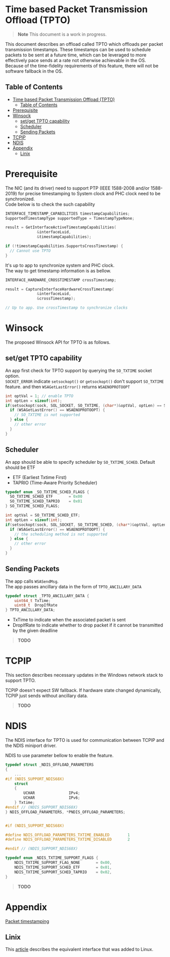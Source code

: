 # Time based Packet Transmission Offload (TPTO)

> **Note**
> This document is a work in progress.

This document describes an offload called TPTO which offloads per packet transmission timestamps.
These timestamps can be used to schedule packets to be sent at a future time, which can be leveraged to more effectively pace sends at a rate not otherwise achievable in the OS.
Because of the time-fidelity requirements of this feature, there will not be software fallback in the OS.

## Table of Contents

- [Time based Packet Transmission Offload (TPTO)](#time-based-packet-transmission-offload-tpto)
  - [Table of Contents](#table-of-contents)
- [Prerequisite](#prerequisite)
- [Winsock](#winsock)
  - [set/get TPTO capability](#setget-tpto-capability)
  - [Scheduler](#scheduler)
  - [Sending Packets](#sending-packets)
- [TCPIP](#tcpip)
- [NDIS](#ndis)
- [Appendix](#appendix)
  - [Linix](#linix)

# Prerequisite

The NIC (and its driver) need to support PTP (IEEE 1588-2008 and/or 1588-2019) for precise timestamping to System clock and PHC clock need to be synchronized.  
Code below is to check the such capability
```C
INTERFACE_TIMESTAMP_CAPABILITIES timestampCapabilities;
SupportedTimestampType supportedType = TimestampTypeNone;

result = GetInterfaceActiveTimestampCapabilities(
              &interfaceLuid,
              &timestampCapabilities);

if (!timestampCapabilities.SupportsCrossTimestamp) {
  // Cannot use TPTO
}
```

It's up to app to synchronize system and PHC clock.  
The way to get timestamp information is as bellow.
```C
INTERFACE_HARDWARE_CROSSTIMESTAMP crossTimestamp;

result = CaptureInterfaceHardwareCrossTimestamp(
              &interfaceLuid,
              &crossTimestamp);

// Up to app. Use crossTimestamp to synchronize clocks
```

# Winsock

The proposed Winsock API for TPTO is as follows.

## set/get TPTO capability
An app first check for TPTO support by querying the `SO_TXTIME` socket option.  
`SOCKET_ERROR` indicate `setsockopt()` or `getsockopt()` don't support `SO_TXTIME` feature.   and then `WSAGetLastError()` returns `WSAENOPROTOOPT`
```C
int optVal = 1; // enable TPTO
int optLen = sizeof(int);
if(setsockopt(sock, SOL_SOCKET, SO_TXTIME, (char*)&optVal, optLen) == SOCKET_ERROR) {
  if (WSAGetLastError() == WSAENOPROTOOPT) {
    // SO_TXTIME is not supported
  } else {
    // other error
  }
}
```

## Scheduler
An app should be able to specify scheduler by `SO_TXTIME_SCHED`. Default should be ETF
- ETF (Earliest Txtime First)
- TAPRIO (Time-Aware Priority Scheduler)

```C
typedef enum _SO_TXTIME_SCHED_FLAGS {
  SO_TXTIME_SCHED_ETF       = 0x00
  SO_TXTIME_SCHED_TAPRIO    = 0x01
} SO_TXTIME_SCHED_FLAGS;
```

```C
int optVal = SO_TXTIME_SCHED_ETF;
int optLen = sizeof(int);
if(setsockopt(sock, SOL_SOCKET, SO_TXTIME_SCHED, (char*)&optVal, optLen) == SOCKET_ERROR) {
  if (WSAGetLastError() == WSAENOPROTOOPT) {
    // the scheduling method is not supported
  } else {
    // other error
  }
}
```

## Sending Packets
The app calls `WSASendMsg`.   
The app passes ancillary data in the form of `TPTO_ANCILLARY_DATA`
```C
typedef struct _TPTO_ANCILLARY_DATA {
    uint64_t TxTime;
    uint8_t  DropIfRate
} TPTO_ANCILLARY_DATA;
```

- TxTime to indicate when the associated packet is sent
- DropIfRate to indicate whether to drop packet if it cannot be transmitted by the given deadline

> **TODO**

# TCPIP

This section describes necessary updates in the Windows network stack to support TPTO.

TCPIP doesn't expect SW fallback. If hardware state changed dynamically, TCPIP just sends without ancillary data.

> **TODO**

# NDIS

The NDIS interface for TPTO is used for communication between TCPIP and the NDIS miniport driver.

NDIS to use parameter bellow to enable the feature.

```C
typedef struct _NDIS_OFFLOAD_PARAMETERS
{
    ...
#if (NDIS_SUPPORT_NDIS68X)
    struct
    {
        UCHAR               IPv4;
        UCHAR               IPv6;
    } Txtime;
#endif // (NDIS_SUPPORT_NDIS68X)
} NDIS_OFFLOAD_PARAMETERS, *PNDIS_OFFLOAD_PARAMETERS;


#if (NDIS_SUPPORT_NDIS68X)

#define NDIS_OFFLOAD_PARAMETERS_TXTIME_ENABLED        1
#define NDIS_OFFLOAD_PARAMETERS_TXTIME_DISABLED       2

#endif // (NDIS_SUPPORT_NDIS68X)
```

```C
typedef enum _NDIS_TXTIME_SUPPORT_FLAGS {
    NDIS_TXTIME_SUPPORT_FLAG_NONE       = 0x00,
    NDIS_TXTIME_SUPPORT_SCHED_ETF       = 0x01,
    NDIS_TXTIME_SUPPORT_SCHED_TAPRIO    = 0x02,
}

```


> **TODO**

# Appendix

[Packet timestamping](https://learn.microsoft.com/en-us/windows/win32/iphlp/packet-timestamping)

## Linix

This [article](https://lwn.net/Articles/748744/) describes the equivalent interface that was added to Linux.
